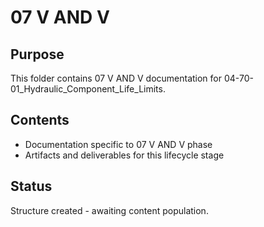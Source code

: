 # 07 V AND V

## Purpose
This folder contains 07 V AND V documentation for 04-70-01_Hydraulic_Component_Life_Limits.

## Contents
- Documentation specific to 07 V AND V phase
- Artifacts and deliverables for this lifecycle stage

## Status
Structure created - awaiting content population.
